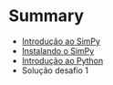 # Summary

* [Introdução ao SimPy](introducao_ao_simpy.md)
* [Instalando o SimPy](instalando_o_simpy.md)
* [Introdução ao Python](introducao_ao_python.md)
* Solução desafio 1

